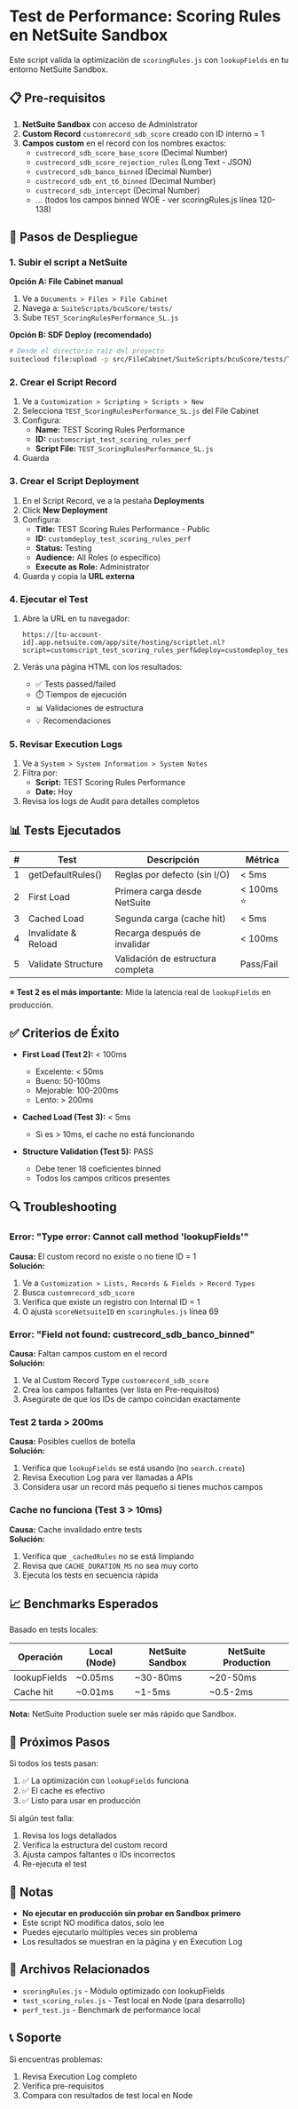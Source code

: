# Test de Performance: Scoring Rules en NetSuite Sandbox

Este script valida la optimización de `scoringRules.js` con `lookupFields` en tu entorno NetSuite Sandbox.

## 📋 Pre-requisitos

1. **NetSuite Sandbox** con acceso de Administrator
2. **Custom Record** `customrecord_sdb_score` creado con ID interno = 1
3. **Campos custom** en el record con los nombres exactos:
   - `custrecord_sdb_score_base_score` (Decimal Number)
   - `custrecord_sdb_score_rejection_rules` (Long Text - JSON)
   - `custrecord_sdb_banco_binned` (Decimal Number)
   - `custrecord_sdb_ent_t6_binned` (Decimal Number)
   - `custrecord_sdb_intercept` (Decimal Number)
   - ... (todos los campos binned WOE - ver scoringRules.js línea 120-138)

## 🚀 Pasos de Despliegue

### 1. Subir el script a NetSuite

**Opción A: File Cabinet manual**
1. Ve a `Documents > Files > File Cabinet`
2. Navega a: `SuiteScripts/bcuScore/tests/`
3. Sube `TEST_ScoringRulesPerformance_SL.js`

**Opción B: SDF Deploy (recomendado)**
```bash
# Desde el directorio raíz del proyecto
suitecloud file:upload -p src/FileCabinet/SuiteScripts/bcuScore/tests/TEST_ScoringRulesPerformance_SL.js
```

### 2. Crear el Script Record

1. Ve a `Customization > Scripting > Scripts > New`
2. Selecciona `TEST_ScoringRulesPerformance_SL.js` del File Cabinet
3. Configura:
   - **Name:** TEST Scoring Rules Performance
   - **ID:** `customscript_test_scoring_rules_perf`
   - **Script File:** `TEST_ScoringRulesPerformance_SL.js`
4. Guarda

### 3. Crear el Script Deployment

1. En el Script Record, ve a la pestaña **Deployments**
2. Click **New Deployment**
3. Configura:
   - **Title:** TEST Scoring Rules Performance - Public
   - **ID:** `customdeploy_test_scoring_rules_perf`
   - **Status:** Testing
   - **Audience:** All Roles (o específico)
   - **Execute as Role:** Administrator
4. Guarda y copia la **URL externa**

### 4. Ejecutar el Test

1. Abre la URL en tu navegador:
   ```
   https://[tu-account-id].app.netsuite.com/app/site/hosting/scriptlet.nl?script=customscript_test_scoring_rules_perf&deploy=customdeploy_test_scoring_rules_perf
   ```

2. Verás una página HTML con los resultados:
   - ✅ Tests passed/failed
   - ⏱️ Tiempos de ejecución
   - 📊 Validaciones de estructura
   - 💡 Recomendaciones

### 5. Revisar Execution Logs

1. Ve a `System > System Information > System Notes`
2. Filtra por:
   - **Script:** TEST Scoring Rules Performance
   - **Date:** Hoy
3. Revisa los logs de Audit para detalles completos

## 📊 Tests Ejecutados

| # | Test | Descripción | Métrica |
|---|------|-------------|---------|
| 1 | getDefaultRules() | Reglas por defecto (sin I/O) | < 5ms |
| 2 | First Load | Primera carga desde NetSuite | < 100ms ⭐ |
| 3 | Cached Load | Segunda carga (cache hit) | < 5ms |
| 4 | Invalidate & Reload | Recarga después de invalidar | < 100ms |
| 5 | Validate Structure | Validación de estructura completa | Pass/Fail |

**⭐ Test 2 es el más importante:** Mide la latencia real de `lookupFields` en producción.

## ✅ Criterios de Éxito

- **First Load (Test 2):** < 100ms
  - Excelente: < 50ms
  - Bueno: 50-100ms
  - Mejorable: 100-200ms
  - Lento: > 200ms

- **Cached Load (Test 3):** < 5ms
  - Si es > 10ms, el cache no está funcionando

- **Structure Validation (Test 5):** PASS
  - Debe tener 18 coeficientes binned
  - Todos los campos críticos presentes

## 🔍 Troubleshooting

### Error: "Type error: Cannot call method 'lookupFields'"
**Causa:** El custom record no existe o no tiene ID = 1  
**Solución:**
1. Ve a `Customization > Lists, Records & Fields > Record Types`
2. Busca `customrecord_sdb_score`
3. Verifica que existe un registro con Internal ID = 1
4. O ajusta `scoreNetsuiteID` en `scoringRules.js` línea 69

### Error: "Field not found: custrecord_sdb_banco_binned"
**Causa:** Faltan campos custom en el record  
**Solución:**
1. Ve al Custom Record Type `customrecord_sdb_score`
2. Crea los campos faltantes (ver lista en Pre-requisitos)
3. Asegúrate de que los IDs de campo coincidan exactamente

### Test 2 tarda > 200ms
**Causa:** Posibles cuellos de botella  
**Solución:**
1. Verifica que `lookupFields` se está usando (no `search.create`)
2. Revisa Execution Log para ver llamadas a APIs
3. Considera usar un record más pequeño si tienes muchos campos

### Cache no funciona (Test 3 > 10ms)
**Causa:** Cache invalidado entre tests  
**Solución:**
1. Verifica que `_cachedRules` no se está limpiando
2. Revisa que `CACHE_DURATION_MS` no sea muy corto
3. Ejecuta los tests en secuencia rápida

## 📈 Benchmarks Esperados

Basado en tests locales:

| Operación | Local (Node) | NetSuite Sandbox | NetSuite Production |
|-----------|-------------|------------------|---------------------|
| lookupFields | ~0.05ms | ~30-80ms | ~20-50ms |
| Cache hit | ~0.01ms | ~1-5ms | ~0.5-2ms |

**Nota:** NetSuite Production suele ser más rápido que Sandbox.

## 🎯 Próximos Pasos

Si todos los tests pasan:
1. ✅ La optimización con `lookupFields` funciona
2. ✅ El cache es efectivo
3. ✅ Listo para usar en producción

Si algún test falla:
1. Revisa los logs detallados
2. Verifica la estructura del custom record
3. Ajusta campos faltantes o IDs incorrectos
4. Re-ejecuta el test

## 📝 Notas

- **No ejecutar en producción sin probar en Sandbox primero**
- Este script NO modifica datos, solo lee
- Puedes ejecutarlo múltiples veces sin problema
- Los resultados se muestran en la página y en Execution Log

## 🔗 Archivos Relacionados

- `scoringRules.js` - Módulo optimizado con lookupFields
- `test_scoring_rules.js` - Test local en Node (para desarrollo)
- `perf_test.js` - Benchmark de performance local

## 📞 Soporte

Si encuentras problemas:
1. Revisa Execution Log completo
2. Verifica pre-requisitos
3. Compara con resultados de test local en Node
